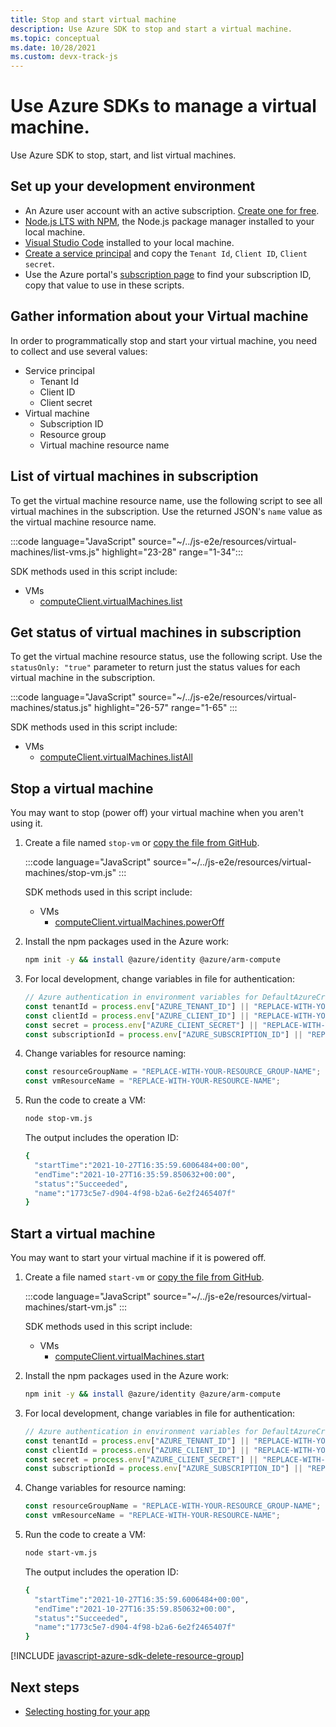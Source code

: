 ```yaml
---
title: Stop and start virtual machine
description: Use Azure SDK to stop and start a virtual machine.
ms.topic: conceptual
ms.date: 10/28/2021
ms.custom: devx-track-js
---
```


# Use Azure SDKs to manage a virtual machine.

Use Azure SDK to stop, start, and list virtual machines.

## Set up your development environment

- An Azure user account with an active subscription. [Create one for free](https://azure.microsoft.com/free/).
- [Node.js LTS with NPM](https://nodejs.org/en/download), the Node.js package manager installed to your local machine.
- [Visual Studio Code](https://code.visualstudio.com/) installed to your local machine. 
- [Create a service principal](../../core/nodejs-sdk-azure-authenticate.md?tabs=azure-sdk-for-javascript#1-create-a-service-principal) and copy the `Tenant Id`, `Client ID`, `Client secret`.
- Use the Azure portal's [subscription page](https://ms.portal.azure.com/#blade/Microsoft_Azure_Billing/SubscriptionsBlade) to find your subscription ID, copy that value to use in these scripts. 

## Gather information about your Virtual machine

In order to programmatically stop and start your virtual machine, you need to collect and use several values:

* Service principal
    * Tenant Id
    * Client ID
    * Client secret
* Virtual machine
    * Subscription ID
    * Resource group
    * Virtual machine resource name

## List of virtual machines in subscription

To get the virtual machine resource name, use the following script to see all virtual machines in the subscription. Use the returned JSON's `name` value as the virtual machine resource name. 

:::code language="JavaScript" source="~/../js-e2e/resources/virtual-machines/list-vms.js" highlight="23-28" range="1-34":::

SDK methods used in this script include:
    
* VMs
    * [computeClient.virtualMachines.list](/javascript/api/@azure/arm-compute/virtualmachines?view=azure-node-latest&preserve-view=true#list_string__msRest_RequestOptionsBase_)

## Get status of virtual machines in subscription 

To get the virtual machine resource status, use the following script. Use the `statusOnly: "true"` parameter to return just the status values for each virtual machine in the subscription. 

:::code language="JavaScript" source="~/../js-e2e/resources/virtual-machines/status.js" highlight="26-57" range="1-65" :::

SDK methods used in this script include:
    
* VMs
    * [computeClient.virtualMachines.listAll](/javascript/api/@azure/arm-compute/virtualmachines?view=azure-node-latest&preserve-view=true#listAll_Models_VirtualMachinesListAllOptionalParams_)

## Stop a virtual machine

You may want to stop (power off) your virtual machine when you aren't using it. 

1. Create a file named `stop-vm` or [copy the file from GitHub](https://github.com/Azure-Samples/js-e2e/blob/main/resources/virtual-machines/stop-vm.js).

    :::code language="JavaScript" source="~/../js-e2e/resources/virtual-machines/stop-vm.js"  :::

    SDK methods used in this script include:
    
    * VMs
        * [computeClient.virtualMachines.powerOff](/javascript/api/@azure/arm-compute/virtualmachines?view=azure-node-latest&preserve-view=true#powerOff_string__string__Models_VirtualMachinesPowerOffOptionalParams_)

1. Install the npm packages used in the Azure work:

    ```bash
    npm init -y && install @azure/identity @azure/arm-compute
    ```

1. For local development, change variables in file for authentication:

    ```javascript
    // Azure authentication in environment variables for DefaultAzureCredential
    const tenantId = process.env["AZURE_TENANT_ID"] || "REPLACE-WITH-YOUR-TENANT-ID"; 
    const clientId = process.env["AZURE_CLIENT_ID"] || "REPLACE-WITH-YOUR-CLIENT-ID"; 
    const secret = process.env["AZURE_CLIENT_SECRET"] || "REPLACE-WITH-YOUR-CLIENT-SECRET";
    const subscriptionId = process.env["AZURE_SUBSCRIPTION_ID"] || "REPLACE-WITH-YOUR-SUBSCRIPTION_ID";
    ```

1. Change variables for resource naming:

    ```javascript
    const resourceGroupName = "REPLACE-WITH-YOUR-RESOURCE_GROUP-NAME";
    const vmResourceName = "REPLACE-WITH-YOUR-RESOURCE-NAME";
    ```

1. Run the code to create a VM:

    ```bash
    node stop-vm.js
    ```

    The output includes the operation ID:

    ```bash
    {
      "startTime":"2021-10-27T16:35:59.6006484+00:00",
      "endTime":"2021-10-27T16:35:59.850632+00:00",
      "status":"Succeeded",
      "name":"1773c5e7-d904-4f98-b2a6-6e2f2465407f"
    }
    ```

## Start a virtual machine

You may want to start your virtual machine if it is powered off. 

1. Create a file named `start-vm` or [copy the file from GitHub](https://github.com/Azure-Samples/js-e2e/blob/main/resources/virtual-machines/start-vm.js).

    :::code language="JavaScript" source="~/../js-e2e/resources/virtual-machines/start-vm.js"  :::

    SDK methods used in this script include:
    
    * VMs
        * [computeClient.virtualMachines.start](/javascript/api/@azure/arm-compute/virtualmachines?view=azure-node-latest&preserve-view=true#start_string__string__msRest_RequestOptionsBase_)

1. Install the npm packages used in the Azure work:

    ```bash
    npm init -y && install @azure/identity @azure/arm-compute
    ```

1. For local development, change variables in file for authentication:

    ```javascript
    // Azure authentication in environment variables for DefaultAzureCredential
    const tenantId = process.env["AZURE_TENANT_ID"] || "REPLACE-WITH-YOUR-TENANT-ID"; 
    const clientId = process.env["AZURE_CLIENT_ID"] || "REPLACE-WITH-YOUR-CLIENT-ID"; 
    const secret = process.env["AZURE_CLIENT_SECRET"] || "REPLACE-WITH-YOUR-CLIENT-SECRET";
    const subscriptionId = process.env["AZURE_SUBSCRIPTION_ID"] || "REPLACE-WITH-YOUR-SUBSCRIPTION_ID";
    ```

1. Change variables for resource naming:

    ```javascript
    const resourceGroupName = "REPLACE-WITH-YOUR-RESOURCE_GROUP-NAME";
    const vmResourceName = "REPLACE-WITH-YOUR-RESOURCE-NAME";
    ```

1. Run the code to create a VM:

    ```bash
    node start-vm.js
    ```

    The output includes the operation ID:

    ```bash
    {
      "startTime":"2021-10-27T16:35:59.6006484+00:00",
      "endTime":"2021-10-27T16:35:59.850632+00:00",
      "status":"Succeeded",
      "name":"1773c5e7-d904-4f98-b2a6-6e2f2465407f"
    }
    ```

[!INCLUDE [javascript-azure-sdk-delete-resource-group](../../includes/azure-sdk-virtual-machine-delete-resource-group.md)]


## Next steps

* [Selecting hosting for your app](../select-hosting-service.md)
